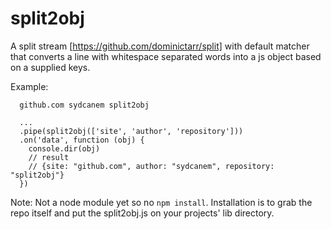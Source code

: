 split2obj
=========

A split stream [https://github.com/dominictarr/split] with default matcher that converts a line with whitespace separated words into a js object based on a supplied keys.

Example:

      github.com sydcanem split2obj

      ...
      .pipe(split2obj(['site', 'author', 'repository']))
      .on('data', function (obj) {
        console.dir(obj)
        // result
        // {site: "github.com", author: "sydcanem", repository: "split2obj"}
      })

Note:
Not a node module yet so no `npm install`. Installation is to grab the repo itself and put the split2obj.js on your projects' lib directory.